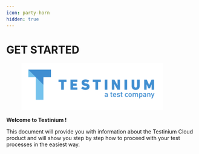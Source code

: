 ```yaml
---
icon: party-horn
hidden: true
---
```


# GET STARTED

<figure><img src="../../.gitbook/assets/Screenshot 2025-02-03 at 17.16.52.png" alt="" width="375"><figcaption></figcaption></figure>

**Welcome to Testinium !**

This document will provide you with information about the Testinium Cloud product and will show you step by step how to proceed with your test processes in the easiest way.&#x20;

